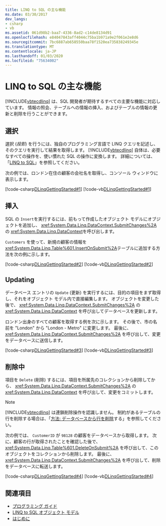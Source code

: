 ```yaml
---
title: LINQ to SQL の主な機能
ms.date: 03/30/2017
dev_langs:
- csharp
- vb
ms.assetid: 061d98b2-baa7-4336-8ad2-c14de8134d91
ms.openlocfilehash: e84047843aff4044c75ba1b971a9e2f061e2e8d6
ms.sourcegitcommit: 7bc6887ab658550baa78f1520ea735838249345e
ms.translationtype: MT
ms.contentlocale: ja-JP
ms.lasthandoff: 01/03/2020
ms.locfileid: "75634002"
---
```

# <a name="what-you-can-do-with-linq-to-sql"></a>LINQ to SQL の主な機能
[!INCLUDE[vbtecdlinq](../../../../../../includes/vbtecdlinq-md.md)] は、SQL 開発者が期待するすべての主要な機能に対応しています。 情報の照会、テーブルへの情報の挿入、およびテーブルの情報の更新と削除を行うことができます。  
  
## <a name="selecting"></a>選択  
 選択 (*投影*) を行うには、独自のプログラミング言語で LINQ クエリを記述し、そのクエリを実行して結果を取得します。 [!INCLUDE[vbtecdlinq](../../../../../../includes/vbtecdlinq-md.md)] 自体は、必要なすべての操作を、使い慣れた SQL の操作に変換します。 詳細については、「[LINQ to SQL](index.md)」を参照してください。  
  
 次の例では、ロンドン在住の顧客の会社名を取得し、コンソール ウィンドウに表示します。  
  
 [!code-csharp[DLinqGettingStarted#1](../../../../../../samples/snippets/csharp/VS_Snippets_Data/DLinqGettingStarted/cs/Program.cs#1)]
 [!code-vb[DLinqGettingStarted#1](../../../../../../samples/snippets/visualbasic/VS_Snippets_Data/DLinqGettingStarted/vb/Module1.vb#1)]  
  
## <a name="inserting"></a>挿入  
 SQL の `Insert`を実行するには、前もって作成したオブジェクト モデルにオブジェクトを追加し、 <xref:System.Data.Linq.DataContext.SubmitChanges%2A> の <xref:System.Data.Linq.DataContext>を呼び出します。  
  
 `Customers` を使って、新規の顧客の情報を <xref:System.Data.Linq.Table%601.InsertOnSubmit%2A>テーブルに追加する方法を次の例に示します。  
  
 [!code-csharp[DLinqGettingStarted#2](../../../../../../samples/snippets/csharp/VS_Snippets_Data/DLinqGettingStarted/cs/Program.cs#2)]
 [!code-vb[DLinqGettingStarted#2](../../../../../../samples/snippets/visualbasic/VS_Snippets_Data/DLinqGettingStarted/vb/Module1.vb#2)]  
  
## <a name="updating"></a>Updating  
 データベース エントリの `Update` (更新) を実行するには、目的の項目をまず取得し、それをオブジェクト モデル内で直接編集します。 オブジェクトを変更した後で、 <xref:System.Data.Linq.DataContext.SubmitChanges%2A> の <xref:System.Data.Linq.DataContext> を呼び出してデータベースを更新します。  
  
 ロンドン出身のすべての顧客を取得する例を次に示します。 その後で、市の名前を "London" から "London - Metro" に変更します。 最後に、 <xref:System.Data.Linq.DataContext.SubmitChanges%2A> を呼び出して、変更をデータベースに送信します。  
  
 [!code-csharp[DLinqGettingStarted#3](../../../../../../samples/snippets/csharp/VS_Snippets_Data/DLinqGettingStarted/cs/Program.cs#3)]
 [!code-vb[DLinqGettingStarted#3](../../../../../../samples/snippets/visualbasic/VS_Snippets_Data/DLinqGettingStarted/vb/Module1.vb#3)]  
  
## <a name="deleting"></a>削除中  
 項目を `Delete` (削除) するには、項目を所属先のコレクションから削除してから、 <xref:System.Data.Linq.DataContext.SubmitChanges%2A> の <xref:System.Data.Linq.DataContext> を呼び出して、変更をコミットします。  
  
> [!NOTE]
> [!INCLUDE[vbtecdlinq](../../../../../../includes/vbtecdlinq-md.md)] は連鎖削除操作を認識しません。 制約があるテーブルの行を削除する場合は、「[方法: データベースから行を削除](how-to-delete-rows-from-the-database.md)する」を参照してください。  
  
 次の例では、 `CustomerID` が `98128` の顧客をデータベースから取得します。 次に、顧客の行が取得されたことを確認した後で、 <xref:System.Data.Linq.Table%601.DeleteOnSubmit%2A> を呼び出して、このオブジェクトをコレクションから削除します。 最後に、 <xref:System.Data.Linq.DataContext.SubmitChanges%2A> を呼び出して、削除をデータベースに転送します。  
  
 [!code-csharp[DLinqGettingStarted#4](../../../../../../samples/snippets/csharp/VS_Snippets_Data/DLinqGettingStarted/cs/Program.cs#4)]
 [!code-vb[DLinqGettingStarted#4](../../../../../../samples/snippets/visualbasic/VS_Snippets_Data/DLinqGettingStarted/vb/Module1.vb#4)]  
  
## <a name="see-also"></a>関連項目

- [プログラミング ガイド](programming-guide.md)
- [LINQ to SQL オブジェクト モデル](the-linq-to-sql-object-model.md)
- [はじめに](getting-started.md)

